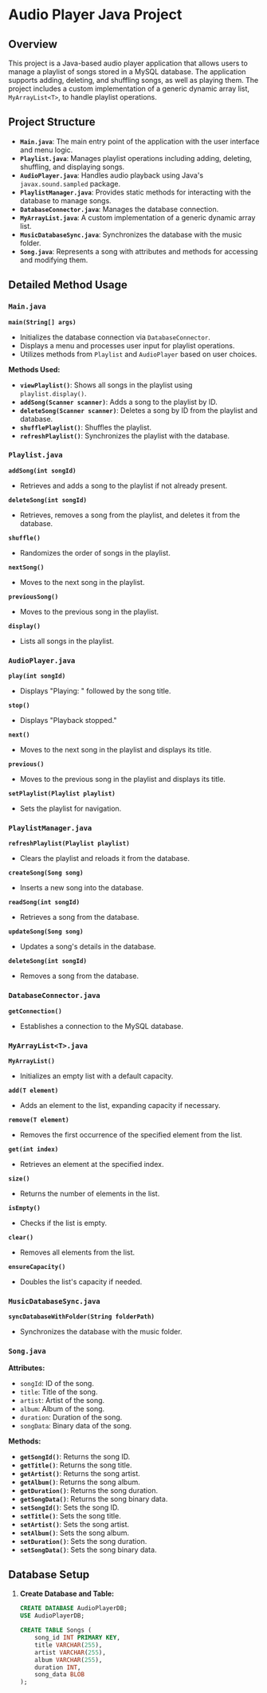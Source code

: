 # Audio Player Java Project

## Overview

This project is a Java-based audio player application that allows users to manage a playlist of songs stored in a MySQL database. The application supports adding, deleting, and shuffling songs, as well as playing them. The project includes a custom implementation of a generic dynamic array list, `MyArrayList<T>`, to handle playlist operations.

## Project Structure

- **`Main.java`**: The main entry point of the application with the user interface and menu logic.
- **`Playlist.java`**: Manages playlist operations including adding, deleting, shuffling, and displaying songs.
- **`AudioPlayer.java`**: Handles audio playback using Java's `javax.sound.sampled` package.
- **`PlaylistManager.java`**: Provides static methods for interacting with the database to manage songs.
- **`DatabaseConnector.java`**: Manages the database connection.
- **`MyArrayList.java`**: A custom implementation of a generic dynamic array list.
- **`MusicDatabaseSync.java`**: Synchronizes the database with the music folder.
- **`Song.java`**: Represents a song with attributes and methods for accessing and modifying them.

## Detailed Method Usage

### `Main.java`

**`main(String[] args)`**
- Initializes the database connection via `DatabaseConnector`.
- Displays a menu and processes user input for playlist operations.
- Utilizes methods from `Playlist` and `AudioPlayer` based on user choices.

**Methods Used:**
- **`viewPlaylist()`**: Shows all songs in the playlist using `playlist.display()`.
- **`addSong(Scanner scanner)`**: Adds a song to the playlist by ID.
- **`deleteSong(Scanner scanner)`**: Deletes a song by ID from the playlist and database.
- **`shufflePlaylist()`**: Shuffles the playlist.
- **`refreshPlaylist()`**: Synchronizes the playlist with the database.

### `Playlist.java`

**`addSong(int songId)`**
- Retrieves and adds a song to the playlist if not already present.

**`deleteSong(int songId)`**
- Retrieves, removes a song from the playlist, and deletes it from the database.

**`shuffle()`**
- Randomizes the order of songs in the playlist.

**`nextSong()`**
- Moves to the next song in the playlist.

**`previousSong()`**
- Moves to the previous song in the playlist.

**`display()`**
- Lists all songs in the playlist.

### `AudioPlayer.java`

**`play(int songId)`**
- Displays "Playing: " followed by the song title.

**`stop()`**
- Displays "Playback stopped."

**`next()`**
- Moves to the next song in the playlist and displays its title.

**`previous()`**
- Moves to the previous song in the playlist and displays its title.

**`setPlaylist(Playlist playlist)`**
- Sets the playlist for navigation.

### `PlaylistManager.java`

**`refreshPlaylist(Playlist playlist)`**
- Clears the playlist and reloads it from the database.

**`createSong(Song song)`**
- Inserts a new song into the database.

**`readSong(int songId)`**
- Retrieves a song from the database.

**`updateSong(Song song)`**
- Updates a song's details in the database.

**`deleteSong(int songId)`**
- Removes a song from the database.

### `DatabaseConnector.java`

**`getConnection()`**
- Establishes a connection to the MySQL database.

### `MyArrayList<T>.java`

**`MyArrayList()`**
- Initializes an empty list with a default capacity.

**`add(T element)`**
- Adds an element to the list, expanding capacity if necessary.

**`remove(T element)`**
- Removes the first occurrence of the specified element from the list.

**`get(int index)`**
- Retrieves an element at the specified index.

**`size()`**
- Returns the number of elements in the list.

**`isEmpty()`**
- Checks if the list is empty.

**`clear()`**
- Removes all elements from the list.

**`ensureCapacity()`**
- Doubles the list's capacity if needed.

### `MusicDatabaseSync.java`

**`syncDatabaseWithFolder(String folderPath)`**
- Synchronizes the database with the music folder.

### `Song.java`

**Attributes:**
- `songId`: ID of the song.
- `title`: Title of the song.
- `artist`: Artist of the song.
- `album`: Album of the song.
- `duration`: Duration of the song.
- `songData`: Binary data of the song.

**Methods:**
- **`getSongId()`**: Returns the song ID.
- **`getTitle()`**: Returns the song title.
- **`getArtist()`**: Returns the song artist.
- **`getAlbum()`**: Returns the song album.
- **`getDuration()`**: Returns the song duration.
- **`getSongData()`**: Returns the song binary data.
- **`setSongId()`**: Sets the song ID.
- **`setTitle()`**: Sets the song title.
- **`setArtist()`**: Sets the song artist.
- **`setAlbum()`**: Sets the song album.
- **`setDuration()`**: Sets the song duration.
- **`setSongData()`**: Sets the song binary data.

## Database Setup

1. **Create Database and Table:**
   ```sql
   CREATE DATABASE AudioPlayerDB;
   USE AudioPlayerDB;

   CREATE TABLE Songs (
       song_id INT PRIMARY KEY,
       title VARCHAR(255),
       artist VARCHAR(255),
       album VARCHAR(255),
       duration INT,
       song_data BLOB
   );
